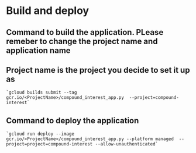 # Build and deploy

## Command to build the application. PLease remeber to change the project name and application name

## Project name is the project you decide to set it up as

```
`gcloud builds submit --tag gcr.io/<ProjectName>/compound_interest_app.py  --project=compound-interest`
```
## Command to deploy the application
```
`gcloud run deploy --image gcr.io/<ProjectName>/compound_interest_app.py --platform managed  --project=project=compound-interest --allow-unauthenticated`
```
